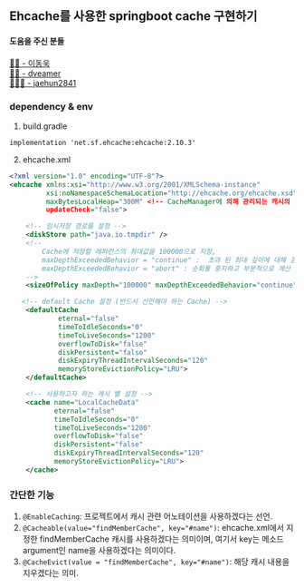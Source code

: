 ## Ehcache를 사용한 springboot cache 구현하기

#### 도움을 주신 분들
[🙇🏻 - 이동욱](https://jojoldu.tistory.com/57)  
[🙇🏻‍ - dveamer](http://dveamer.github.io/backend/SpringCacheable.html)  
[🙇🏻‍♂️ - jaehun2841](https://jaehun2841.github.io/2018/11/07/2018-11-04-ehcache-config-for-springframework/#ehcache-%EC%84%A4%EC%A0%95%ED%95%98%EA%B8%B0)


### dependency & env

1. build.gradle

```
implementation 'net.sf.ehcache:ehcache:2.10.3'
```

2. ehcache.xml

```xml
<?xml version="1.0" encoding="UTF-8"?>
<ehcache xmlns:xsi="http://www.w3.org/2001/XMLSchema-instance"
         xsi:noNamespaceSchemaLocation="http://ehcache.org/ehcache.xsd"
         maxBytesLocalHeap="300M" <!-- CacheManager에 의해 관리되는 캐시의 메모리를 300M로 제한 -->
         updateCheck="false">

    <!-- 임시저장 경로를 설정 -->
    <diskStore path="java.io.tmpdir" />
    <!-- 
        Cache에 저장할 레퍼런스의 최대값을 100000으로 지정,
        maxDepthExceededBehavior = "continue" :  초과 된 최대 깊이에 대해 경고하지만 크기가 조정 된 요소를 계속 탐색
        maxDepthExceededBehavior = "abort" : 순회를 중지하고 부분적으로 계산 된 크기를 즉시 반환
    -->
    <sizeOfPolicy maxDepth="100000" maxDepthExceededBehavior="continue"/>

   <!-- default Cache 설정 (반드시 선언해야 하는 Cache) -->
    <defaultCache
            eternal="false"
            timeToIdleSeconds="0"
            timeToLiveSeconds="1200"
            overflowToDisk="false"
            diskPersistent="false"
            diskExpiryThreadIntervalSeconds="120"
            memoryStoreEvictionPolicy="LRU">
    </defaultCache>

    <!-- 사용하고자 하는 캐시 별 설정 -->
    <cache name="LocalCacheData"
           eternal="false"
           timeToIdleSeconds="0"
           timeToLiveSeconds="1200"
           overflowToDisk="false"
           diskPersistent="false"
           diskExpiryThreadIntervalSeconds="120"
           memoryStoreEvictionPolicy="LRU">
    </cache>
```

### 간단한 기능
1. `@EnableCaching`: 프로젝트에서 캐시 관련 어노테이션을 사용하겠다는 선언.
2. `@Cacheable(value="findMemberCache", key="#name")`: ehcache.xml에서 지정한 findMemberCache 캐시를 사용하겠다는 의미이며, 여기서 key는 메소드 argument인 name을 사용하겠다는 의미이다.
3. `@CacheEvict(value = "findMemberCache", key="#name")`: 해당 캐시 내용을 지우겠다는 의미.

